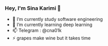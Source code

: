 ### Hey, I'm Sina Karimi 👋


- 🔭 I’m currently study software engineering
- 🌱 I’m currently learning deep learning
- 📫 Telegram : @cna01k
- ⚡ grapes make wine but it takes time

